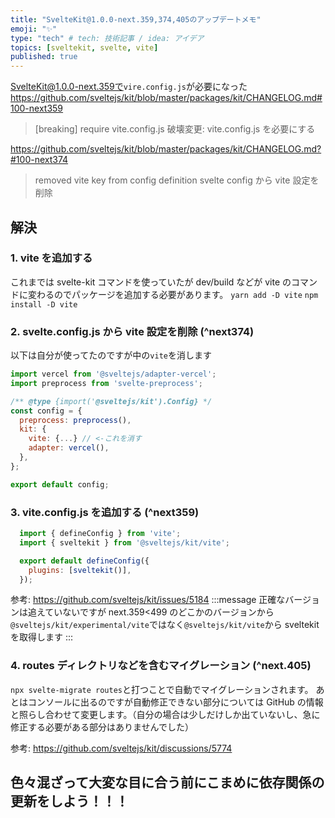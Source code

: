```yaml
---
title: "SvelteKit@1.0.0-next.359,374,405のアップデートメモ"
emoji: "✨"
type: "tech" # tech: 技術記事 / idea: アイデア
topics: [sveltekit, svelte, vite]
published: true
---
```


SvelteKit@1.0.0-next.359で`vire.config.js`が必要になった
https://github.com/sveltejs/kit/blob/master/packages/kit/CHANGELOG.md#100-next359

> [breaking] require vite.config.js
> 破壊変更: vite.config.js を必要にする

https://github.com/sveltejs/kit/blob/master/packages/kit/CHANGELOG.md?#100-next374

> removed vite key from config definition
> svelte config から vite 設定を削除

## 解決

### 1. vite を追加する

これまでは svelte-kit コマンドを使っていたが dev/build などが vite のコマンドに変わるのでパッケージを追加する必要があります。
`yarn add -D vite`
`npm install -D vite`

### 2. svelte.config.js から vite 設定を削除 (^next374)

以下は自分が使ってたのですが中の`vite`を消します

```js:svelte.config.js
import vercel from '@sveltejs/adapter-vercel';
import preprocess from 'svelte-preprocess';

/** @type {import('@sveltejs/kit').Config} */
const config = {
  preprocess: preprocess(),
  kit: {
    vite: {...} // <-これを消す
    adapter: vercel(),
  },
};

export default config;
```

### 3. vite.config.js を追加する (^next359)

```js:vite.config.js
  import { defineConfig } from 'vite';
  import { sveltekit } from '@sveltejs/kit/vite';

  export default defineConfig({
    plugins: [sveltekit()],
  });
```

参考: https://github.com/sveltejs/kit/issues/5184
:::message
正確なバージョンは追えていないですが next.359<499 のどこかのバージョンから`@sveltejs/kit/experimental/vite`ではなく`@sveltejs/kit/vite`から sveltekit を取得します
:::

### 4. routes ディレクトリなどを含むマイグレーション (^next.405)

`npx svelte-migrate routes`と打つことで自動でマイグレーションされます。
あとはコンソールに出るのですが自動修正できない部分については GitHub の情報と照らし合わせて変更します。（自分の場合は少しだけしか出ていないし、急に修正する必要がある部分はありませんでした）

参考: https://github.com/sveltejs/kit/discussions/5774


## 色々混ざって大変な目に合う前にこまめに依存関係の更新をしよう！！！
